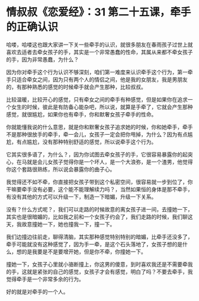 # 情叔叔《恋爱经》：31 第二十五课，牵手的正确认识

哈喽，哈喽这也跟大家讲一下关一些牵手的认识，就很多朋友在春雨孩子过世上就喜欢去适者去牵女孩子的手，其实是一个非常愚蠢的性命，其属从来都不牵女孩子的手，因为非常愚蠢，为什么？

因为你对牵手这个行为认识不够深刻，咱们第一难度来认识牵手这个行为，第一牵手只适合牵女之间，因为只有两个人的情侣之间，他是我的女朋友，我是男朋友的，有那种熟悉的感觉的时候牵手就会产生那种，比较叔叔。

比较温暖，比较开心的感觉，只有牵女之间的牵手有种感觉，但是如果你在追求一个女生的时候，彼此是有防备心能杂吧，所以说，就算是手牵了，它就会产生那种感觉，就很尴尬，如果你也有牵手，你和默奢女孩子牵手的性命。

你就能懂我说的什么意思，就是你和默奢女孩子追求她的时候，你和她牵手，牵手不是那种很放手的牵手，牵一会儿，女孩子一定会把你甩掉，为什么？因为有点尴尬，有点尴尬，没有那种特别舒适的感觉，所以说牵手这个行为。

它其实很多语了，为什么？，因为你试图去牵女孩子的手，它很容易暴露你的起突心，在马就是会儿女孩子觉得你是一个坏人，是一个大浪弥，是一个渣男，他觉得你这个套路很熟练，所以说会暴露你的曲子心。

我觉得还不如不牵，你直接把女孩子带到这个私密空间，很容易就一步到位了，你干嘛要牵手没有必要，这个能不能理解续力吗？，当然如果恒的身体是那不牵手，有没有其他的方式可以升级一下，制造一下暗媚，升级一下关系。

没有？什么方式呢？，我们可以走路的时候故意的离女孩子进一间，去撞她一下，其实也是很暗媚的，比如我之前和一个女孩子约会了，我们走路的时候，我们聊这天，我故意撞她一下，她也撞我一下，撞一下。

我们边撞边往前走，聊得清脑，其实那种感觉特别特别的暗媚，比牵手还没多了，牵手可能就没有这种感觉了，因为手一牵，是这个石头落地了，女孩子想的是什么，想的是我要是不是要增开她，但是你不牵，你撞她一下。

撞她一下，女孩子心里就小骆断撞上，你这男的傻意，到时喜欢我还是不需要牵我的手，这就是紧张的自己的感觉，女孩子才会有感觉，明白了吗？不要去牵手，我觉得牵手是一个非常多余的行为。

好的就是对牵手的一个人。
